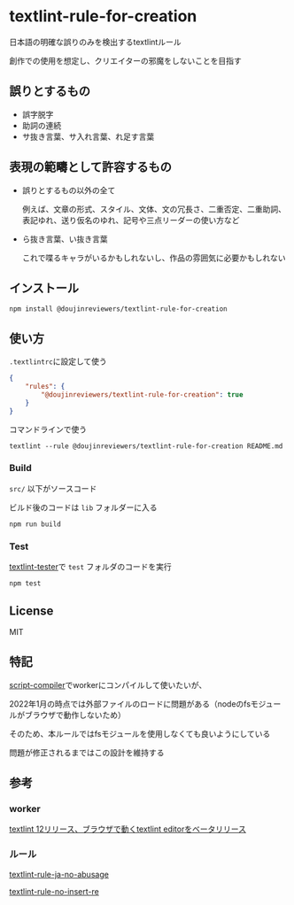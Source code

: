# textlint-rule-for-creation
日本語の明確な誤りのみを検出するtextlintルール

創作での使用を想定し、クリエイターの邪魔をしないことを目指す

## 誤りとするもの
- 誤字脱字
- 助詞の連続
- サ抜き言葉、サ入れ言葉、れ足す言葉

## 表現の範疇として許容するもの
- 誤りとするもの以外の全て

  例えば、文章の形式、スタイル、文体、文の冗長さ、二重否定、二重助詞、表記ゆれ、送り仮名のゆれ、記号や三点リーダーの使い方など

- ら抜き言葉、い抜き言葉

  これで喋るキャラがいるかもしれないし、作品の雰囲気に必要かもしれない

## インストール

    npm install @doujinreviewers/textlint-rule-for-creation

## 使い方

`.textlintrc`に設定して使う

```json
{
    "rules": {
        "@doujinreviewers/textlint-rule-for-creation": true
    }
}
```

コマンドラインで使う

```
textlint --rule @doujinreviewers/textlint-rule-for-creation README.md
```

### Build

`src/` 以下がソースコード

ビルド後のコードは `lib` フォルダーに入る

    npm run build

### Test

[textlint-tester](https://github.com/textlint/textlint-tester)で `test` フォルダのコードを実行

    npm test

## License

MIT

## 特記
[script-compiler](https://github.com/textlint/editor/tree/master/packages/%40textlint/script-compiler)でworkerにコンパイルして使いたいが、

2022年1月の時点では外部ファイルのロードに問題がある（nodeのfsモジュールがブラウザで動作しないため）

そのため、本ルールではfsモジュールを使用しなくても良いようにしている

問題が修正されるまではこの設計を維持する

## 参考
### worker

  [textlint 12リリース、ブラウザで動くtextlint editorをベータリリース](https://efcl.info/2021/05/27/textlint-12-editor/)

### ルール
  [textlint-rule-ja-no-abusage](https://github.com/textlint-ja/textlint-rule-ja-no-abusage)

  [textlint-rule-no-insert-re](https://github.com/textlint-ja/textlint-rule-no-insert-re)